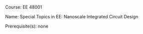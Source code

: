 




Course: EE 48001

Name: Special Topics in EE: Nanoscale Integrated Circuit Design

Prerequisite(s): none